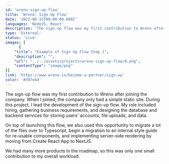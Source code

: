 ```yaml
---
id: 'wreno-sign-up-flow'
title: 'Wreno: Sign Up Flow'
date: '2022-06-15T00:00:00.000Z'
languages: 'NodeJS, React'
description: 'The sign-up flow was my first contribution to Wreno after joining the company. My role included hiring, gathering business requirements, and designing the database and backend services for storing users'' accounts, file uploads, and data.'
type: 'External'
status: 'Live'
images: [
      {
	"title": "Example of Sign Up Flow Step 1",
	"description": "",
	"url": "../../assets/projects/wreno-sign-up-flow/0.png",
	"contentType": "image/png"
}]
link: 'https://www.wreno.io/become-a-partner/sign-up'
color: '#397e4d'
---
```


The sign-up flow was my first contribution to Wreno after joining the company. When I joined, the company only had a simple static site. During this project, I lead the development of the sign-up flow. My role included hiring, gathering business requirements, and designing the database and backend services for storing users' accounts, file uploads, and data.

On top of launching this flow, we also used this opportunity to migrate a lot of the files over to Typescript, begin a migration to an internal style guide for re-usable components,  and implementing server-side rendering by moving from Create React App to NextJS.

We had many more products in the roadmap, so this was only one small contribution to my overall workload.
